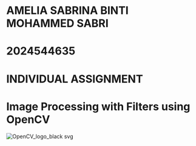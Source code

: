 # AMELIA SABRINA BINTI MOHAMMED SABRI
# 2024544635
# INDIVIDUAL ASSIGNMENT
# Image Processing with Filters using OpenCV
![OpenCV_logo_black svg](https://github.com/user-attachments/assets/5c0b4f5d-c245-4f00-a3e2-73b6a63a45b4)

